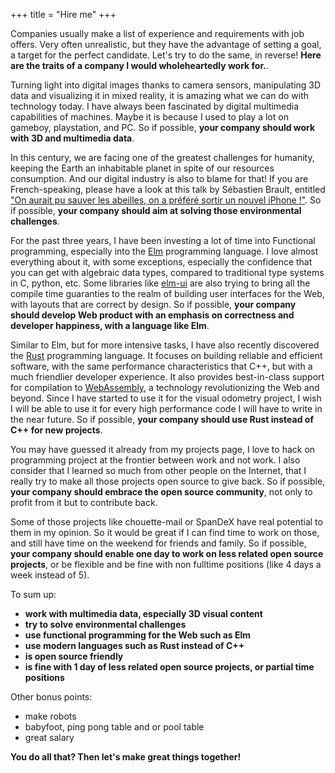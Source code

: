 +++
title = "Hire me"
+++

Companies usually make a list of experience and requirements with job offers.
Very often unrealistic, but they have the advantage of setting a goal,
a target for the perfect candidate.
Let's try to do the same, in reverse!
**Here are the traits of a company I would wholeheartedly work for.**.

Turning light into digital images thanks to camera sensors,
manipulating 3D data and visualizing it in mixed reality,
it is amazing what we can do with technology today.
I have always been fascinated by digital multimedia capabilities of machines.
Maybe it is because I used to play a lot on gameboy, playstation, and PC.
So if possible, **your company should work with 3D and multimedia data**.

In this century, we are facing one of the greatest challenges for humanity,
keeping the Earth an inhabitable planet in spite of our resources consumption.
And our digital industry is also to blame for that!
If you are French-speaking, please have a look at this talk by
Sébastien Brault, entitled
["On aurait pu sauver les abeilles, on a préféré sortir un nouvel iPhone !"][energy].
So if possible, **your company should aim at solving those
environmental challenges**.

[energy]: https://youtu.be/bQdzuqARX7U

For the past three years, I have been investing a lot of time into
Functional programming, especially into the [Elm][elm] programming language.
I love almost everything about it, with some exceptions,
especially the confidence that you can get with algebraic data types,
compared to traditional type systems in C, python, etc.
Some libraries like [elm-ui][elm-ui] are also trying to bring all
the compile time guaranties to the realm of building user interfaces
for the Web, with layouts that are correct by design.
So if possible, **your company should develop Web product with an emphasis
on correctness and developer happiness, with a language like Elm**.

[elm]: https://elm-lang.org/
[elm-ui]: https://github.com/mdgriffith/elm-ui

Similar to Elm, but for more intensive tasks,
I have also recently discovered the [Rust][rust] programming language.
It focuses on building reliable and efficient software,
with the same performance characteristics that C++,
but with a much friendlier developer experience.
It also provides best-in-class support for compilation to [WebAssembly][wasm],
a technology revolutionizing the Web and beyond.
Since I have started to use it for the visual odometry project,
I wish I will be able to use it for every high performance code
I will have to write in the near future.
So if possible, **your company should use Rust instead of C++ for new projects**.

[rust]: https://www.rust-lang.org/
[wasm]: https://webassembly.org/

You may have guessed it already from my projects page,
I love to hack on programming project at the frontier between work and not work.
I also consider that I learned so much from other people on the Internet,
that I really try to make all those projects open source to give back.
So if possible, **your company should embrace the open source community**,
not only to profit from it but to contribute back.

Some of those projects like chouette-mail or SpanDeX
have real potential to them in my opinion.
So it would be great if I can find time to work on those,
and still have time on the weekend for friends and family.
So if possible, **your company should enable one day to work on
less related open source projects**, or be flexible and be fine
with non fulltime positions (like 4 days a week instead of 5).

To sum up:

- **work with multimedia data, especially 3D visual content**
- **try to solve environmental challenges**
- **use functional programming for the Web such as Elm**
- **use modern languages such as Rust instead of C++**
- **is open source friendly**
- **is fine with 1 day of less related open source projects, or partial time positions**

Other bonus points:

 - make robots
 - babyfoot, ping pong table and or pool table
 - great salary

**You do all that? Then let's make great things together!**
